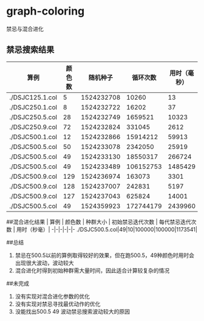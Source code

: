# graph-coloring
禁忌与混合进化

## 禁忌搜索结果

| 算例 | 颜色数 |  随机种子 | 循环次数 | 用时（毫秒）| 每毫秒迭代次数 |
-|-|-|-|-|-
./DSJC125.1.col|5|1524232708|10260|13|789.231|  
./DSJC250.1.col|8|1524232722|16202|37|437.892| 
./DSJC250.5.col|28|1524232749|1659521|10323|160.76| 
./DSJC250.9.col|72|1524232824|331045|2612|126.74|
./DSJC500.1.col|12|1524232866|15914212|59913|265.622|
./DSJC500.5.col|50|1524233078|2342050|25919|90.3604|  
./DSJC500.5.col|49|1524233130|18550317|266724|69.5487|
./DSJC500.5.col|49|1524233489|106152753|1485429|71.4627|
./DSJC500.9.col|129|1524236974|163073|3301|49.4011| 
./DSJC500.9.col|128|1524237007|242831|5197|46.7252|  
./DSJC500.9.col|127|1524237043|625824|14001|44.6985|
./DSJC500.5.col|49|1524359923|172744179|2439960|70.798|


##混合进化结果
| 算例 | 颜色数 |  种群大小 | 初始禁忌迭代次数 | 每代禁忌迭代次数 | 用时（秒毫）|
-|-|-|-|-|-
./DSJC500.5.col|49|10|100000|100000|1173541|



##总结
1. 禁忌在500.5以前的算例取得较好的效果，但在跑500.5，49种颜色时用时会出现很大波动，波动较大
2. 混合进化时得到初始种群需大量时间，因此适合计算较复杂的情况

##未完成
1. 没有实现对混合进化参数的优化
2. 没有实现对禁忌寻找最优动作的优化
3. 没能找出500.5 49 波动禁忌搜索波动较大的原因